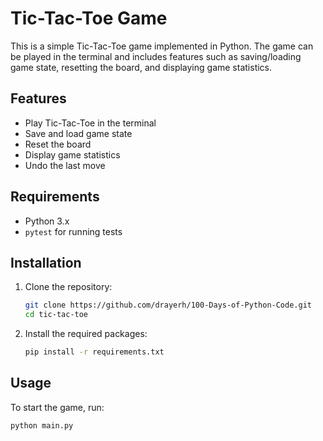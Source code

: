 # Tic-Tac-Toe Game

This is a simple Tic-Tac-Toe game implemented in Python. The game can be played in the terminal and includes features such as saving/loading game state, resetting the board, and displaying game statistics.

## Features

- Play Tic-Tac-Toe in the terminal
- Save and load game state
- Reset the board
- Display game statistics
- Undo the last move

## Requirements

- Python 3.x
- `pytest` for running tests

## Installation

1. Clone the repository:
    ```sh
    git clone https://github.com/drayerh/100-Days-of-Python-Code.git
    cd tic-tac-toe
    ```

2. Install the required packages:
    ```sh
    pip install -r requirements.txt
    ```

## Usage

To start the game, run:
```sh
python main.py